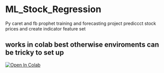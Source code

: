 # ML_Stock_Regression
Py caret and fb prophet training and forecasting project prediccct stock prices and create indicator feature set

## works in colab best otherwise enviroments can be tricky to set up
[![Open In Colab](https://colab.research.google.com/assets/colab-badge.svg)](https://colab.research.google.com/drive/1LZ8hGFC_4OZys6mIGO8g902K-rMP2cKw?usp=sharing)
